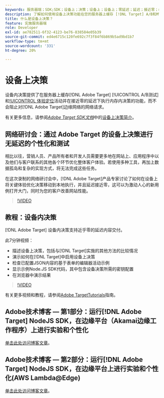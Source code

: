 ```yaml
---
keywords: 服务器端；SDK;SDK；设备上；决策；设备上；设备上；零延迟；延迟；接近零；node.js
description: 了解如何使用设备上决策功能在您的服务器上缓存 [!DNL Target] A/B和MVT活动，以便在接近零的延迟下执行内存中决策。
title: 什么是设备上决策？
feature: 实施服务器端
role: Developer
exl-id: ae782511-6f32-4123-be76-838584e05b39
source-git-commit: ed4e6715c120fe692c7f3f84f6b869b5ad9bd1b7
workflow-type: tm+mt
source-wordcount: '331'
ht-degree: 20%

---
```


# 设备上决策

设备内决策提供了在服务器上缓存[!DNL Adobe Target] [!UICONTROL A/B测试]和[!UICONTROL 体验定位](XT)活动并在接近零的延迟下执行内存内决策的功能，而不会阻止对[!DNL Adobe Target]边缘网络的网络请求。

有关更多信息，请参阅&#x200B;*[Adobe Target SDK文档](https://adobetarget-sdks.gitbook.io/docs/)*&#x200B;中的[设备上决策简介](https://adobetarget-sdks.gitbook.io/docs/on-device-decisioning/introduction-to-on-device-decisioning)。

## 网络研讨会：通过 Adobe Target 的设备上决策进行无延迟的个性化和测试

相比以往，营销人员、产品所有者和开发人员需要更多地在网站上、应用程序中以及他们与客户联系的其他各个环节优化整体客户体验。若使用多种工具，再加上数据孤岛和复杂的实现方式，将无法完成这些任务。

在这次录制的网络研讨会中，[!DNL Adobe Target]产品专家讨论了如何在设备上将关键体验优化决策移动到本地执行，并且延迟接近零，这可以为激动人心的新用例打开大门，同时为您的客户改善网站性能。

>[!VIDEO](https://video.tv.adobe.com/v/328148)

## 教程：设备内决策

[!DNL Adobe Target] 设备内决策支持近乎零的延迟内容交付。

此7分钟视频：

* 描述设备上决策，包括与[!DNL Target]实施的其他方法的比较情况
* 演示如何在[!DNL Target]中启用设备上决策
* 检查已配置JSON内容的基于表单的编辑器活动示例
* 显示示例Node.JS SDK代码，其中包含设备决策所需的密钥配置
* 在浏览器中演示结果

>[!VIDEO](https://video.tv.adobe.com/v/329032)

有关更多视频和教程，请参阅[Adobe TargetTutorials](https://experienceleague.adobe.com/docs/target-learn/tutorials/overview.html?lang=zh-Hans)指南。

## Adobe技术博客 — 第1部分：运行[!DNL Adobe Target] NodeJS SDK，在边缘平台（Akamai边缘工作程序）上进行实验和个性化

[单击此处访问博客文章](https://medium.com/adobetech/part-1-run-adobe-target-nodejs-sdk-for-experimentation-and-personalization-on-edge-platforms-4d8660964ed9)。

## Adobe技术博客 — 第2部分：运行[!DNL Adobe Target] NodeJS SDK，在边缘平台上进行实验和个性化(AWS Lambda@Edge)

[单击此处访问博客文章](https://medium.com/adobetech/part-2-run-adobe-target-nodejs-sdk-for-experimentation-and-personalization-on-edge-platforms-aws-4d6bdac24563)。